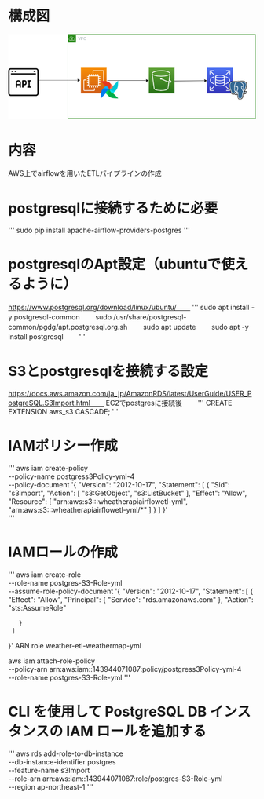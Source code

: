 # 構成図
![構成図](https://github.com/rikunisikawa/AirflowEtlOnAws/blob/main/diagram.png)

# 内容
AWS上でairflowを用いたETLパイプラインの作成

# postgresqlに接続するために必要
''' 
sudo pip install apache-airflow-providers-postgres
'''

# postgresqlのApt設定（ubuntuで使えるように）
https://www.postgresql.org/download/linux/ubuntu/　　
'''
sudo apt install -y postgresql-common　　
sudo /usr/share/postgresql-common/pgdg/apt.postgresql.org.sh　　
sudo apt update　　
sudo apt -y install postgresql　　
'''
# S3とpostgresqlを接続する設定
https://docs.aws.amazon.com/ja_jp/AmazonRDS/latest/UserGuide/USER_PostgreSQL.S3Import.html　　
EC2でpostgresに接続後　　
''' 
CREATE EXTENSION aws_s3 CASCADE;
'''
# IAMポリシー作成
'''
aws iam create-policy \
   --policy-name postgress3Policy-yml-4 \
   --policy-document '{
     "Version": "2012-10-17",
     "Statement": [
       {
         "Sid": "s3import",
         "Action": [
           "s3:GetObject",
           "s3:ListBucket"
         ],
         "Effect": "Allow",
         "Resource": [
           "arn:aws:s3:::wheatherapiairflowetl-yml", 
           "arn:aws:s3:::wheatherapiairflowetl-yml/*"
         ] 
       }
     ] 
   }'    
'''

# IAMロールの作成
'''
aws iam create-role \
   --role-name postgres-S3-Role-yml \
   --assume-role-policy-document '{
     "Version": "2012-10-17",
     "Statement": [
       {
         "Effect": "Allow",
         "Principal": {
            "Service": "rds.amazonaws.com"
          },
         "Action": "sts:AssumeRole"
         
       }
     ] 
   }'
ARN
role
weather-etl-weathermap-yml                

 aws iam attach-role-policy \
   --policy-arn arn:aws:iam::143944071087:policy/postgress3Policy-yml-4 \
   --role-name postgres-S3-Role-yml
'''
# CLI を使用して PostgreSQL DB インスタンスの IAM ロールを追加する
'''
aws rds add-role-to-db-instance \
   --db-instance-identifier postgres \
   --feature-name s3Import \
   --role-arn arn:aws:iam::143944071087:role/postgres-S3-Role-yml \
   --region ap-northeast-1
'''
